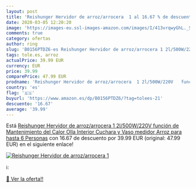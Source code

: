 ```yaml
---
layout: post
title: 'Reishunger Hervidor de arroz/arrocera  1 al 16.67 % de descuento'
date: 2020-03-05 12:20:20
image: 'https://images-eu.ssl-images-amazon.com/images/I/413vrqwyGhL._SL200_.jpg'
comments: true
category: ofertas
author: ring
slug: 'B0156PTDZ6-es Reishunger Hervidor de arroz/arrocera 1 2l/500W/220V...'
tags: tole.es, arroz
actualPrice: 39.99 EUR
currency: EUR
price: 39.99
comparePrice: 47.99 EUR
prodname: 'Reishunger Hervidor de arroz/arrocera  1 2l/500W/220V   función de Mantenimiento del Calor  Olla Interior  Cuchara y Vaso medidor Arroz para hasta 6 Personas'
country: 'es'
flag: '🇪🇸'
buyurl: 'https://www.amazon.es/dp/B0156PTDZ6/?tag=tolees-21'
descuento: '16.67'
average: '39.99'
---
```


Está [Reishunger Hervidor de arroz/arrocera  1 2l/500W/220V   función de Mantenimiento del Calor  Olla Interior  Cuchara y Vaso medidor Arroz para hasta 6 Personas](https://www.amazon.es/dp/B0156PTDZ6/?tag=tolees-21) con 16.67 de descuento por 39.99 EUR (original: 47.99 EUR) en el siguiente enlace!

[![Reishunger Hervidor de arroz/arrocera  1](https://images-eu.ssl-images-amazon.com/images/I/413vrqwyGhL._SL200_.jpg)](https://www.amazon.es/dp/B0156PTDZ6/?tag=tolees-21)

ℹ️:


[🛒 Ver la oferta!!](https://www.amazon.es/dp/B0156PTDZ6/?tag=tolees-21)
